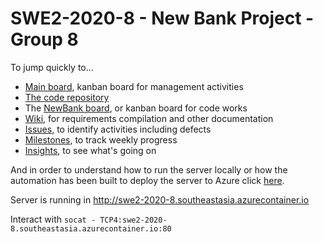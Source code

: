 # SWE2-2020-8 - New Bank Project - Group 8

To jump quickly to...

- [Main board](https://github.com/orgs/SWE2-2020-8/projects/1), kanban board for management activities
- [The code repository](https://github.com/SWE2-2020-8/NewBank)
- The [NewBank board](https://github.com/SWE2-2020-8/NewBank/projects/1), or kanban board for code works
- [Wiki](https://github.com/SWE2-2020-8/NewBank/wiki), for requirements compilation and other documentation
- [Issues](https://github.com/SWE2-2020-8/NewBank/issues), to identify activities including defects
- [Milestones](https://github.com/SWE2-2020-8/NewBank/milestones), to track weekly progress
- [Insights](https://github.com/SWE2-2020-8/NewBank/pulse), to see what's going on

And in order to understand how to run the server locally or how the automation has been built to deploy the server to Azure click [here](https://github.com/SWE2-2020-8/NewBank/blob/master/server/Readme.md).

Server is running in http://swe2-2020-8.southeastasia.azurecontainer.io

Interact with `socat - TCP4:swe2-2020-8.southeastasia.azurecontainer.io:80`

